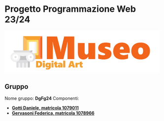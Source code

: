 # Progetto Programmazione Web 23/24
![logo](https://github.com/DanieleGotti/MUSEO_Digital_Art/blob/main/doc/img/logo_trasparente.png)

## Gruppo
Nome gruppo: __DgFg24__
Componenti:
- [__Gotti Daniele, matricola 1079011__](https://github.com/DanieleGotti)
- [__Gervasoni Federica, matricola 1078966__](https://github.com/FilippoBolis)


